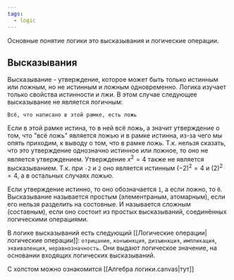 ```yaml
---
tags:
  - logic
---
```


Основные понятие логики это высказывания и логические операции.

## Высказывания
Высказывание - утверждение, которое может быть только истинным или ложным, но не истинным и ложным одновременно. Логика изучает только свойства истинности и лжи. В этом случае следующее высказывание не является логичным:
```
Всё, что написано в этой рамке, есть ложь
```

Если в этой рамке истина, то в ней всё ложь, а значит утверждение о том, что "всё ложь" является ложью и в рамке истинна, из-за чего мы опять приходим, к выводу о том, что в рамке ложь. Т.к. нельзя сказать, что это утверждение однозначно истинное или ложное, то оно не является утверждением.
Утверждение $x^2 = 4$ также не является высказыванием. Т.к. при ```-2``` и ```2``` оно является истинным $(-2)^2=4$ и $(2)^2=4$, а в остальных случаях ложью.


Если утверждение истинно, то оно обозначается ```1```, а если ложно, то ```0```. Высказывание называется простым (элементраным, атомарным), если его нельзя разделить на состовные. И называется сложным (составным), если оно состоит из простых высказываний, соединённых логическими операциями.


В логике высказываний есть следующий [[Логические операции|логические операции]]: ```отрицание```, ```конъюнкция```, ```дизъюнкция```, ```импликация```, ```эквиваленция```, ```неравнозначность```. Они выдают логическое значение, на основании входящих логических высказываний.

C холстом можно ознакомится [[Алгебра логики.canvas|тут]]